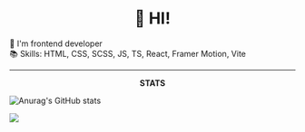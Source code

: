 <h1 align="center">👋 HI! </h1>

🔰 I'm frontend developer <br/>
📚 Skills: HTML, CSS, SCSS, JS, TS, React, Framer Motion, Vite <br/>

---
**<p align="center"> 
STATS** 
</p> 

![Anurag's GitHub stats](https://github-readme-stats.vercel.app/api?username=ArtsyomPinevich&show_icons=true&theme=codeSTACKr) <br />

![](https://komarev.com/ghpvc/?username=ArtsyomPinevich&color=red) <br />

